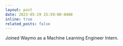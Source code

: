 ```yaml
---
layout: post
date: 2023-05-29 15:59:00-0400
inline: true
related_posts: false
---
```


Joined Waymo as a Machine Learning Engineer Intern.
